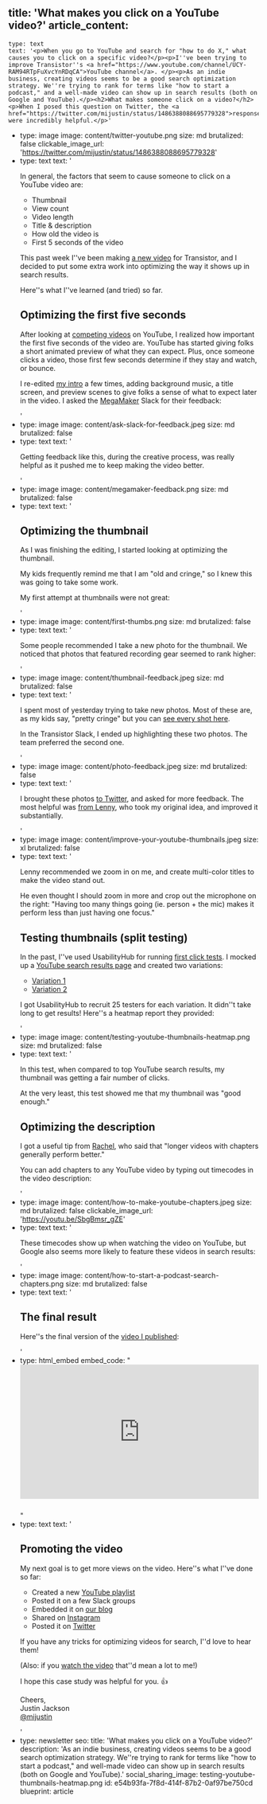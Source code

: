 title: 'What makes you click on a YouTube video?'
article_content:
  -
    type: text
    text: '<p>When you go to YouTube and search for "how to do X," what causes you to click on a specific video?</p><p>I''ve been trying to improve Transistor''s <a href="https://www.youtube.com/channel/UCY-RAM94RTpFuXvcYnRDqCA">YouTube channel</a>. </p><p>As an indie business, creating videos seems to be a good search optimization strategy. We''re trying to rank for terms like "how to start a podcast," and a well-made video can show up in search results (both on Google and YouTube).</p><h2>What makes someone click on a video?</h2><p>When I posed this question on Twitter, the <a href="https://twitter.com/mijustin/status/1486388088695779328">responses</a> were incredibly helpful.</p>'
  -
    type: image
    image: content/twitter-youtube.png
    size: md
    brutalized: false
    clickable_image_url: 'https://twitter.com/mijustin/status/1486388088695779328'
  -
    type: text
    text: '<p>In general, the factors that seem to cause someone to click on a YouTube video are:</p><ul><li>Thumbnail</li><li>View count</li><li>Video length</li><li>Title &amp; description</li><li>How old the video is</li><li>First 5 seconds of the video</li></ul><p>This past week I''ve been making <a href="https://www.youtube.com/watch?v=SbgBmsr_gZE">a new video</a> for Transistor, and I decided to put some extra work into optimizing the way it shows up in search results.</p><p>Here''s what I''ve learned (and tried) so far.</p><h2>Optimizing the first five seconds</h2><p>After looking at <a href="https://www.youtube.com/results?search_query=how+to+start+a+podcast">competing videos</a> on YouTube, I realized how important the first five seconds of the video are. YouTube has started giving folks a short animated preview of what they can expect. Plus, once someone clicks a video, those first few seconds determine if they stay and watch, or bounce.</p><p>I re-edited <a href="https://twitter.com/mijustin/status/1486415798310637570">my intro</a> a few times, adding background music, a title screen, and preview scenes to give folks a sense of what to expect later in the video. I asked the <a href="https://megamaker.co">MegaMaker</a> Slack for their feedback:</p>'
  -
    type: image
    image: content/ask-slack-for-feedback.jpeg
    size: md
    brutalized: false
  -
    type: text
    text: '<p>Getting feedback like this, during the creative process, was really helpful as it pushed me to keep making the video better.</p>'
  -
    type: image
    image: content/megamaker-feedback.png
    size: md
    brutalized: false
  -
    type: text
    text: '<h2>Optimizing the thumbnail</h2><p>As I was finishing the editing, I started looking at optimizing the thumbnail.</p><p>My kids frequently remind me that I am "old and cringe," so I knew this was going to take some work.</p><p>My first attempt at thumbnails were not great:</p>'
  -
    type: image
    image: content/first-thumbs.png
    size: md
    brutalized: false
  -
    type: text
    text: '<p>Some people recommended I take a new photo for the thumbnail. We noticed that photos that featured recording gear seemed to rank higher:</p>'
  -
    type: image
    image: content/thumbnail-feedback.jpeg
    size: md
    brutalized: false
  -
    type: text
    text: '<p>I spent most of yesterday trying to take new photos. Most of these are, as my kids say, "pretty cringe" but you can <a href="https://photos.google.com/share/AF1QipOu4lUe4MLu8ukpd3gOMrSvbdse18qzFMtjLIcp0IjWMnDTgAW8GXAVpWsxmxWQqA?key=UU9XdzFCZ01pZm10dm1xdkVLTjlwVkZEaC1vYmlR">see every shot here</a>.</p><p>In the Transistor Slack, I ended up highlighting these two photos. The team preferred the second one.</p>'
  -
    type: image
    image: content/photo-feedback.jpeg
    size: md
    brutalized: false
  -
    type: text
    text: '<p>I brought these photos <a href="https://twitter.com/mijustin/status/1487175965524459523">to Twitter</a>, and asked for more feedback. The most helpful was <a href="https://twitter.com/mijustin/status/1487194550611316738">from Lenny</a>, who took my original idea, and improved it substantially.</p>'
  -
    type: image
    image: content/improve-your-youtube-thumbnails.jpeg
    size: xl
    brutalized: false
  -
    type: text
    text: '<p>Lenny recommended we zoom in on me, and create multi-color titles to make the video stand out. </p><p>He even thought I should zoom in more and crop out the microphone on the right: "Having too many things going (ie. person + the mic) makes it perform less than just having one focus."</p><h2>Testing thumbnails (split testing)</h2><p>In the past, I''ve used UsabilityHub for running <a href="https://usabilityhub.com/product/first-click-tests">first click tests</a>. I mocked up a <a href="https://twitter.com/mijustin/status/1487185703658135561">YouTube search results page</a> and created two variations:</p><ul><li><a href="https://app.usabilityhub.com/do/34022ccb84dc/d04c">Variation 1</a></li><li><a href="https://app.usabilityhub.com/do/c0a455ba41d7/e2f8">Variation 2</a></li></ul><p>I got UsabilityHub to recruit 25 testers for each variation. It didn''t take long to get results! Here''s a heatmap report they provided:</p>'
  -
    type: image
    image: content/testing-youtube-thumbnails-heatmap.png
    size: md
    brutalized: false
  -
    type: text
    text: '<p>In this test, when compared to top YouTube search results, my thumbnail was getting a fair number of clicks.</p><p>At the very least, this test showed me that my thumbnail was "good enough."</p><h2>Optimizing the description</h2><p>I got a useful tip from <a href="https://twitter.com/missbikesalot/status/1486409506774937600">Rachel</a>, who said that "longer videos with chapters generally perform better."</p><p>You can add chapters to any YouTube video by typing out timecodes in the video description:</p>'
  -
    type: image
    image: content/how-to-make-youtube-chapters.jpeg
    size: md
    brutalized: false
    clickable_image_url: 'https://youtu.be/SbgBmsr_gZE'
  -
    type: text
    text: '<p>These timecodes show up when watching the video on YouTube, but Google also seems more likely to feature these videos in search results:</p>'
  -
    type: image
    image: content/how-to-start-a-podcast-search-chapters.png
    size: md
    brutalized: false
  -
    type: text
    text: '<h2>The final result</h2><p>Here''s the final version of the <a href="https://youtu.be/SbgBmsr_gZE">video I published</a>:</p>'
  -
    type: html_embed
    embed_code: "<style>.embed-container { position: relative; padding-bottom: 56.25%; height: 0; overflow: hidden; max-width: 100%; margin-bottom: 25px; } .embed-container iframe, .embed-container object, .embed-container embed { position: absolute; top: 0; left: 0; width: 100%; height: 100%; }</style><div class='embed-container'><iframe src='https://www.youtube.com/embed//SbgBmsr_gZE?rel=0' frameborder='0' allowfullscreen></iframe></div>"
  -
    type: text
    text: '<h2>Promoting the video</h2><p>My next goal is to get more views on the video. Here''s what I''ve done so far:</p><ul><li>Created a new <a href="https://www.youtube.com/playlist?list=PL5PYemLqUixZ97pg_fXiqGQpAPtf7R0x1">YouTube playlist</a></li><li>Posted it on a few Slack groups</li><li>Embedded it on <a href="https://transistor.fm/how-to-start-a-podcast/">our blog</a></li><li>Shared on <a href="https://www.instagram.com/s/aGlnaGxpZ2h0OjE3OTIxMjU4NjgxMDU3NTc5?story_media_id=2762353107414583372&amp;utm_medium=copy_link">Instagram</a></li><li>Posted it on <a href="https://twitter.com/mijustin/status/1487213591472214016">Twitter</a></li></ul><p>If you have any tricks for optimizing videos for search, I''d love to hear them!</p><p>(Also: if you&nbsp;<a href="https://www.youtube.com/watch?v=SbgBmsr_gZE">watch the video</a>&nbsp;that''d mean a lot to me!)</p><p>I hope this case study was helpful for you. 👍</p><p>Cheers,<br>Justin Jackson<br><a href="https://twitter.com/mijustin">@mijustin</a></p>'
  -
    type: newsletter
seo:
  title: 'What makes you click on a YouTube video?'
  description: 'As an indie business, creating videos seems to be a good search optimization strategy. We''re trying to rank for terms like "how to start a podcast," and well-made video can show up in search results (both on Google and YouTube).'
social_sharing_image: testing-youtube-thumbnails-heatmap.png
id: e54b93fa-7f8d-414f-87b2-0af97be750cd
blueprint: article
